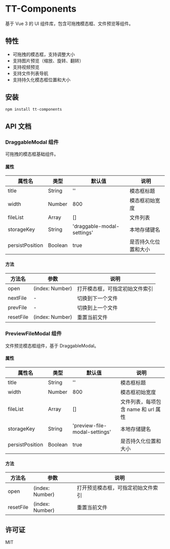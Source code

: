 # TT-Components

基于 Vue 3 的 UI 组件库，包含可拖拽模态框、文件预览等组件。

## 特性

- 可拖拽的模态框，支持调整大小
- 支持图片预览（缩放、旋转、翻转）
- 支持视频预览
- 支持文件列表导航
- 支持持久化模态框位置和大小

## 安装

```bash
npm install tt-components
```

## API 文档

### DraggableModal 组件

可拖拽的模态框基础组件。

#### 属性

| 属性名          | 类型    | 默认值                     | 说明                 |
| --------------- | ------- | -------------------------- | -------------------- |
| title           | String  | ''                         | 模态框标题           |
| width           | Number  | 800                        | 模态框初始宽度       |
| fileList        | Array   | []                         | 文件列表             |
| storageKey      | String  | 'draggable-modal-settings' | 本地存储键名         |
| persistPosition | Boolean | true                       | 是否持久化位置和大小 |

#### 方法

| 方法名    | 参数            | 说明                           |
| --------- | --------------- | ------------------------------ |
| open      | (index: Number) | 打开模态框，可指定初始文件索引 |
| nextFile  | -               | 切换到下一个文件               |
| prevFile  | -               | 切换到上一个文件               |
| resetFile | (index: Number) | 重置当前文件                   |

### PreviewFileModal 组件

文件预览模态框组件，基于 DraggableModal。

#### 属性

| 属性名          | 类型    | 默认值                        | 说明                                |
| --------------- | ------- | ----------------------------- | ----------------------------------- |
| title           | String  | ''                            | 模态框标题                          |
| width           | Number  | 800                           | 模态框初始宽度                      |
| fileList        | Array   | []                            | 文件列表，每项包含 name 和 url 属性 |
| storageKey      | String  | 'preview-file-modal-settings' | 本地存储键名                        |
| persistPosition | Boolean | true                          | 是否持久化位置和大小                |

#### 方法

| 方法名    | 参数            | 说明                               |
| --------- | --------------- | ---------------------------------- |
| open      | (index: Number) | 打开预览模态框，可指定初始文件索引 |
| resetFile | (index: Number) | 重置当前文件                       |

## 许可证

MIT
